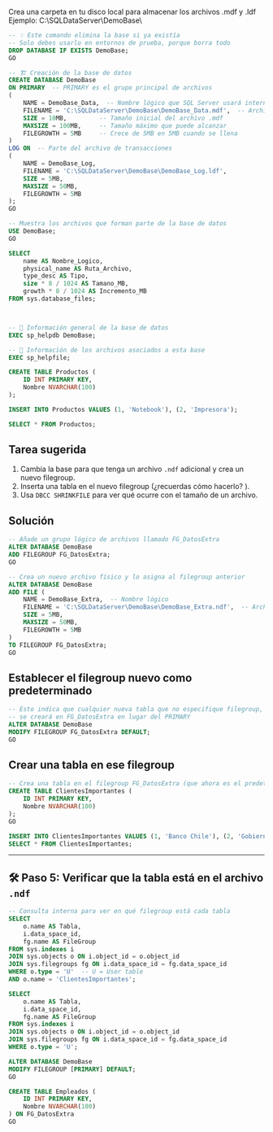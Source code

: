 Crea una carpeta en tu disco local para almacenar los archivos .mdf y .ldf
Ejemplo: C:\SQLDataServer\DemoBase\

```sql
-- 💡 Este comando elimina la base si ya existía
-- Solo debes usarlo en entornos de prueba, porque borra todo
DROP DATABASE IF EXISTS DemoBase;
GO

-- 🏗️ Creación de la base de datos
CREATE DATABASE DemoBase
ON PRIMARY  -- PRIMARY es el grupo principal de archivos
(
    NAME = DemoBase_Data,  -- Nombre lógico que SQL Server usará internamente
    FILENAME = 'C:\SQLDataServer\DemoBase\DemoBase_Data.mdf',  -- Archivo físico principal
    SIZE = 10MB,         -- Tamaño inicial del archivo .mdf
    MAXSIZE = 100MB,     -- Tamaño máximo que puede alcanzar
    FILEGROWTH = 5MB     -- Crece de 5MB en 5MB cuando se llena
)
LOG ON  -- Parte del archivo de transacciones
(
    NAME = DemoBase_Log,
    FILENAME = 'C:\SQLDataServer\DemoBase\DemoBase_Log.ldf',
    SIZE = 5MB,
    MAXSIZE = 50MB,
    FILEGROWTH = 5MB
);
GO

```

```sql
-- Muestra los archivos que forman parte de la base de datos
USE DemoBase;
GO

SELECT
    name AS Nombre_Logico,
    physical_name AS Ruta_Archivo,
    type_desc AS Tipo,
    size * 8 / 1024 AS Tamano_MB,
    growth * 8 / 1024 AS Incremento_MB
FROM sys.database_files;



-- 📘 Información general de la base de datos
EXEC sp_helpdb DemoBase;

-- 📘 Información de los archivos asociados a esta base
EXEC sp_helpfile;
```

```sql
CREATE TABLE Productos (
    ID INT PRIMARY KEY,
    Nombre NVARCHAR(100)
);

INSERT INTO Productos VALUES (1, 'Notebook'), (2, 'Impresora');

SELECT * FROM Productos;


```
## Tarea sugerida

1. Cambia la base para que tenga un archivo `.ndf` adicional y crea un nuevo filegroup.
2. Inserta una tabla en el nuevo filegroup (¿recuerdas cómo hacerlo? ).
3. Usa `DBCC SHRINKFILE` para ver qué ocurre con el tamaño de un archivo.

## Solución

```sql
-- Añade un grupo lógico de archivos llamado FG_DatosExtra
ALTER DATABASE DemoBase
ADD FILEGROUP FG_DatosExtra;
GO

-- Crea un nuevo archivo físico y lo asigna al filegroup anterior
ALTER DATABASE DemoBase
ADD FILE (
    NAME = DemoBase_Extra,  -- Nombre lógico
    FILENAME = 'C:\SQLDataServer\DemoBase\DemoBase_Extra.ndf',  -- Archivo real en disco
    SIZE = 5MB,
    MAXSIZE = 50MB,
    FILEGROWTH = 5MB
)
TO FILEGROUP FG_DatosExtra;
GO
```

## Establecer el filegroup nuevo como predeterminado

```sql
-- Esto indica que cualquier nueva tabla que no especifique filegroup,
-- se creará en FG_DatosExtra en lugar del PRIMARY
ALTER DATABASE DemoBase
MODIFY FILEGROUP FG_DatosExtra DEFAULT;
GO
```

## Crear una tabla en ese filegroup

```sql
-- Crea una tabla en el filegroup FG_DatosExtra (que ahora es el predeterminado)
CREATE TABLE ClientesImportantes (
    ID INT PRIMARY KEY,
    Nombre NVARCHAR(100)
);
GO

INSERT INTO ClientesImportantes VALUES (1, 'Banco Chile'), (2, 'Gobierno de Chile');
SELECT * FROM ClientesImportantes;
```

---

## 🛠️ Paso 5: Verificar que la tabla está en el archivo `.ndf`

```sql
-- Consulta interna para ver en qué filegroup está cada tabla
SELECT 
    o.name AS Tabla,
    i.data_space_id,
    fg.name AS FileGroup
FROM sys.indexes i
JOIN sys.objects o ON i.object_id = o.object_id
JOIN sys.filegroups fg ON i.data_space_id = fg.data_space_id
WHERE o.type = 'U'  -- U = User table
AND o.name = 'ClientesImportantes';
```
```sql
SELECT 
    o.name AS Tabla,
    i.data_space_id,
    fg.name AS FileGroup
FROM sys.indexes i
JOIN sys.objects o ON i.object_id = o.object_id
JOIN sys.filegroups fg ON i.data_space_id = fg.data_space_id
WHERE o.type = 'U';

ALTER DATABASE DemoBase
MODIFY FILEGROUP [PRIMARY] DEFAULT;
GO

CREATE TABLE Empleados (
    ID INT PRIMARY KEY,
    Nombre NVARCHAR(100)
) ON FG_DatosExtra
GO
```